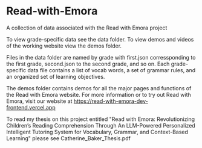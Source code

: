 # Read-with-Emora
A collection of data associated with the Read with Emora project

To view grade-specific data see the data folder. To view demos and videos of the working website view the demos folder.

Files in the data folder are named by grade with first.json corressponding to the first grade, second.json to the second grade, and so on.
Each grade-specific data file contains a list of vocab words, a set of grammar rules, and an organized set of learning objectives.

The demos folder contains demos for all the major pages and functions of the Read with Emora website.
For more information or to try out Read with Emora, visit our website at https://read-with-emora-dev-frontend.vercel.app

To read my thesis on this project entitled "Read with Emora: Revolutionizing Children’s Reading Comprehension Through An LLM-Powered Personalized Intelligent Tutoring System for Vocabulary, Grammar, and Context-Based Learning" please see Catherine_Baker_Thesis.pdf
